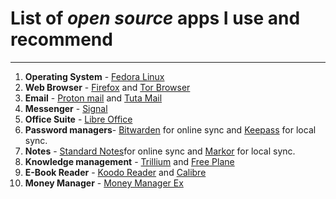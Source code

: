 # List of *open source* apps I use and recommend
---

1. **Operating System** - [Fedora Linux](https://fedoraproject.org/)
2. **Web Browser** - [Firefox](https://www.mozilla.org/en-US/firefox/) and [Tor Browser](https://www.torproject.org/download/)
3. **Email** - [Proton mail](https://protonmail.com) and [Tuta Mail](https://tuta.com)
4. **Messenger** - [Signal](https://signal.org/download/)
5. **Office Suite** - [Libre Office](https://www.libreoffice.org/)
6. **Password managers**- [Bitwarden](https://bitwarden.com/) for online sync and [Keepass](https://keepass.info/) for local sync.
7. **Notes** - [Standard Notes](https://standardnotes.com/)for online sync and [Markor](https://github.com/gsantner/markor) for local sync.
8. **Knowledge management** - [Trillium](https://github.com/zadam/trilium) and [Free Plane](https://www.freeplane.org/)
9. **E-Book Reader** - [Koodo Reader](https://www.koodoreader.com/en) and [Calibre](https://calibre-ebook.com/download)
10. **Money Manager** - [Money Manager Ex](https://moneymanagerex.org/) 
